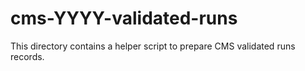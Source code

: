 # cms-YYYY-validated-runs

This directory contains a helper script to prepare CMS validated runs records.